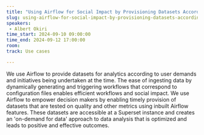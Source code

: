 ```yaml
---
title: "Using Airflow for Social Impact by Provisioning Datasets According to Demand"
slug: using-airflow-for-social-impact-by-provisioning-datasets-according-to-demand
speakers:
 - Albert Okiri
time_start: 2024-09-10 09:00:00
time_end: 2024-09-12 17:00:00
room: 
track: Use cases

---
```


We use Airflow to provide datasets for analytics according to user demands and initiatives being undertaken at the time. The ease of ingesting data by dynamically generating and triggering workflows that correspond to configuration files enables efficient workflows and social impact. We use Airflow to empower decision makers by enabling timely provision of datasets that are tested on quality and other metrics using inbuilt Airflow features. These datasets are accessible at a Superset instance and creates an 'on-demand for data' approach to data analysis that is optimized and leads to positive and effective outcomes.
